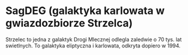 # SagDEG (galaktyka karlowata w gwiazdozbiorze Strzelca)

Strzelec to jedna z galaktyk Drogi Mlecznej odlegla zaledwie o 70 tys. lat
swietlnych. To galaktyka eliptyczna i karlowata, odkryta dopiero w 1994.
